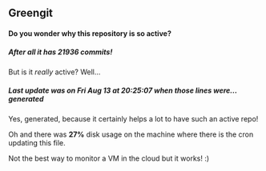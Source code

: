 ## Greengit

#### Do you wonder why this repository is so active?

##### After all it has 21936 commits!

But is it *really* active? Well...

##### Last update was on Fri Aug 13 at 20:25:07 when those lines were... generated

Yes, generated, because it certainly helps a lot to have such an active repo!

Oh and there was **27%** disk usage on the machine
where there is the cron updating this file.

Not the best way to monitor a VM in the cloud but it works! :)
